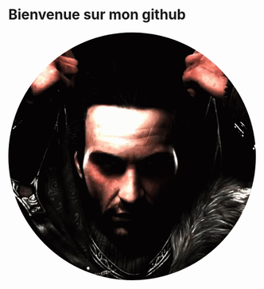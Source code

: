 <style>
 img{
  border-radius: 50%;
 }
</style>

<h1> Bienvenue sur mon github </h1>
<img src="tenor.gif">
